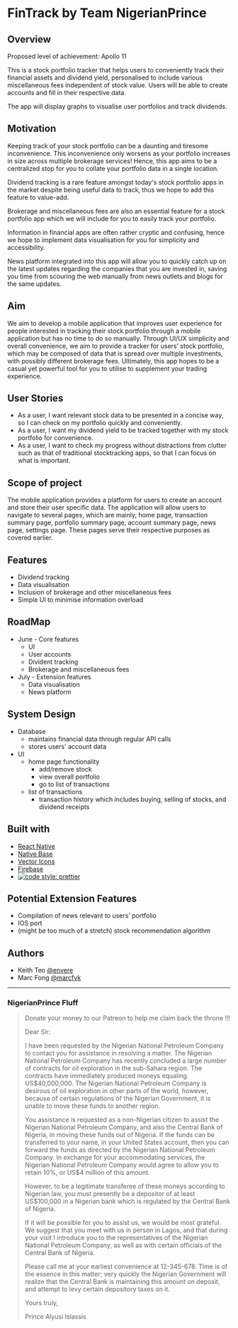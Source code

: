 # FinTrack by Team NigerianPrince

## Overview
Proposed level of achievement: Apollo 11

This is a stock portfolio tracker that helps users to conveniently track their financial assets and dividend yield, personalised to include various miscellaneous fees independent of stock value.
Users will be able to create accounts and fill in their respective data.

The app will display graphs to visualise user portfolios and track dividends.

## Motivation
Keeping track of your stock portfolio can be a daunting and tiresome inconvenience. This inconvenience only worsens as your portfolio increases in size across multiple brokerage services! Hence, this app aims to be a centralized stop for you to collate your portfolio data in a single location.

Dividend tracking is a rare feature amongst today's stock portfolio apps in the market despite being useful data to track, thus we hope to add this feature to value-add.

Brokerage and miscellaneous fees are also an essential feature for a stock portfolio app which we will include for you to easily track your portfolio.

Information in financial apps are often rather cryptic and confusing, hence we hope to implement data visualisation for you for simplicity and accessibility.

News platform integrated into this app will allow you to quickly catch up on the latest updates regarding the companies that you are invested in, saving you time from scouring the web manually from news outlets and blogs for the same updates.

## Aim
We aim to develop a mobile application that improves user experience for people interested in tracking their stock portfolio through a mobile application but has no time to do so manually. Through UI/UX simplicity and overall convenience, we aim to provide a tracker for users’ stock portfolio, which may be composed of data that is spread over multiple investments, with possibly different brokerage fees. Ultimately, this app hopes to be a casual yet powerful tool for you to utilise to supplement your trading experience.

## User Stories
- As a user, I want relevant stock data to be presented in a concise way, so I can check on my portfolio quickly and conveniently.
- As a user, I want my dividend yield to be tracked together with my stock portfolio for convenience.
- As a user, I want to check my progress without distractions from clutter such as that of traditional stocktracking apps, so that I can focus on what is important.

## Scope of project
The mobile application provides a platform for users to create an account and store their user specific data.
The application will allow users to navigate to several pages, which are mainly, home page, transaction summary page, portfolio summary page, account summary page, news page, settings page.
These pages serve their respective purposes as covered earlier.


## Features
- Dividend tracking
- Data visualisation
- Inclusion of brokerage and other miscellaneous fees
- Simple UI to minimise information overload

## RoadMap
- June - Core features
  - UI
  - User accounts
  - Divident tracking
  - Brokerage and miscellaneous fees
- July - Extension features
  - Data visualisation
  - News platform

## System Design
- Database
  - maintains financial data through regular API calls
  - stores users' account data
- UI
  - home page functionality
    - add/remove stock
    - view overall portfolio
    - go to list of transactions
  - list of transactions
    - transaction history which includes buying, selling of stocks, and dividend receipts

## Built with
- [React Native](https://facebook.github.io/react-native/)
- [Native Base](https://nativebase.io)
- [Vector Icons](https://github.com/oblador/react-native-vector-icons)
- [Firebase](https://firebase.google.com)
- [![code style: prettier](https://img.shields.io/badge/code_style-prettier-ff69b4.svg?style=flat-square)](https://github.com/prettier/prettier)

## Potential Extension Features
- Compilation of news relevant to users' portfolio
- IOS port
- (might be too much of a stretch) stock recommendation algorithm

## Authors
- Keith Teo [@envere](https://github.com/envere)
- Marc Fong [@marcfyk](https://github.com/marcfyk)

***

### NigerianPrince Fluff
> Donate your money to our Patreon to help me claim back the throne !!!
>
>Dear Sir:
>
>I have been requested by the Nigerian National Petroleum Company to contact you for assistance in resolving a matter. The Nigerian National Petroleum Company has recently concluded a large number of contracts for oil exploration in the sub-Sahara region. The contracts have immediately produced moneys equaling US$40,000,000. The Nigerian National Petroleum Company is desirous of oil exploration in other parts of the world, however, because of certain regulations of the Nigerian Government, it is unable to move these funds to another region.
>
>You assistance is requested as a non-Nigerian citizen to assist the Nigerian National Petroleum Company, and also the Central Bank of Nigeria, in moving these funds out of Nigeria. If the funds can be transferred to your name, in your United States account, then you can forward the funds as directed by the Nigerian National Petroleum Company. In exchange for your accommodating services, the Nigerian National Petroleum Company would agree to allow you to retain 10%, or US$4 million of this amount.
>
>However, to be a legitimate transferee of these moneys according to Nigerian law, you must presently be a depositor of at least US$100,000 in a Nigerian bank which is regulated by the Central Bank of Nigeria.
>
>If it will be possible for you to assist us, we would be most grateful. We suggest that you meet with us in person in Lagos, and that during your visit I introduce you to the representatives of the Nigerian National Petroleum Company, as well as with certain officials of the Central Bank of Nigeria.
>
>Please call me at your earliest convenience at 12-345-678. Time is of the essence in this matter; very quickly the Nigerian Government will realize that the Central Bank is maintaining this amount on deposit, and attempt to levy certain depository taxes on it.
>
>Yours truly,
>
>Prince Alyusi Islassis
